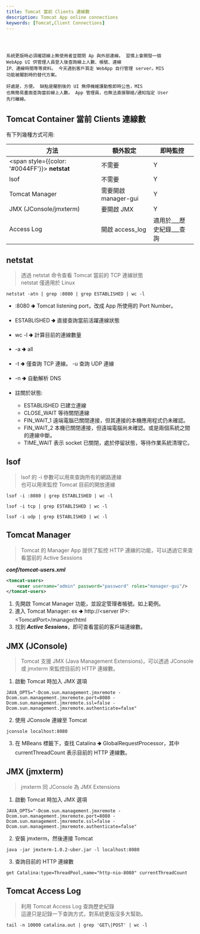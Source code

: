 ```yaml
---
title: Tomcat 當前 Clients 連線數
description: Tomcat App online connections
keywords: [Tomcat,Client Connections]
---
```


<code>

系統更版時必須確認線上無使用者並關閉 Ap 與外部連線。
習慣上會開發一個 WebApp UI 供管理人員登入後查詢線上人數、帳號、連線 IP、連線時間等等資料。
今天遇到客戶買走 WebApp 自行管理 server。MIS 功能被閹割時的替代方案。   
好處是，方便。
缺點是閹割後的 UI 無停機維護動態即時公告，MIS 也無簡易畫面查詢當前線上人數。 
App 管理員，也無法直接聯絡/通知指定 User 先行離線。
</code>

## Tomcat Container 當前 Clients 連線數
有下列幾種方式可用:

| 方法  | 額外設定 | 即時監控 |
| ---- | ---- | ---- |
| <span style={{color: '#0044FF'}}> __netstat__ </span> | 不需要 | Y |
| lsof | 不需要 | Y |
| Tomcat Manager | 需要開啟 manager-gui | Y  |
| JMX (JConsole/jmxterm) | 要開啟 JMX | Y |
| Access Log  | 開啟 access_log | 適用於___歷史紀錄___查詢 |

## netstat
> 透過 netstat 命令查看 Tomcat 當前的 TCP 連線狀態  
> netstat 僅適用於 Linux

```shell
netstat -atn | grep :8080 | grep ESTABLISHED | wc -l
```
* :8080  🢂  Tomcat listening port，改成 App 所使用的 Port Number。
* ESTABLISHED  🢂  直接查詢當前活躍連線狀態
* wc -l  🢂  計算目前的連線數量
* -a  🢂  all
* -t  🢂  僅查詢 TCP 連線。 -u 查詢 UDP 連線
* -n  🢂  自動解析 DNS

* 註關於狀態:
    * ESTABLISHED 已建立連線
    * CLOSE_WAIT 等待關閉連線
    * FIN_WAIT_1 遠端電腦已關閉連接，但其連接的本機應用程式仍未確認。
    * FIN_WAIT_2 本機已關閉連接，但遠端電腦尚未確認。或是兩個系統之間的連線中斷。
    * TIME_WAIT 表示 socket 已關閉，處於停留狀態，等待作業系統清理它。
    
    

## lsof
> lsof 的 -i 參數可以用來查詢所有的網路連線  
> 也可以用來監控 Tomcat 目前的開放連線

```shell
lsof -i :8080 | grep ESTABLISHED | wc -l

lsof -i tcp | grep ESTABLISHED | wc -l

lsof -i udp | grep ESTABLISHED | wc -l
```


## Tomcat Manager
> Tomcat 的 Manager App 提供了監控 HTTP 連線的功能，可以透過它來查看當前的 Active Sessions

___conf/tomcat-users.xml___

```xml
<tomcat-users>
    <user username="admin" password="password" roles="manager-gui"/>
</tomcat-users>
```

1. 先開啟 Tomcat Manager 功能，並設定管理者帳號。如上範例。
1. 進入 Tomcat Manager: ex  🢂 http://&lt;server IP&gt;:&lt;TomcatPort&gt;/manager/html
1. 找到 ___Active Sessions___，即可查看當前的客戶端連線數。

## JMX (JConsole)
> Tomcat 支援 JMX (Java Management Extensions)，可以透過 JConsole 或 jmxterm 來監控目前的 HTTP 連線數。

1. 啟動 Tomcat 時加入 JMX 選項

```shell
JAVA_OPTS="-Dcom.sun.management.jmxremote -Dcom.sun.management.jmxremote.port=8080 -Dcom.sun.management.jmxremote.ssl=false -Dcom.sun.management.jmxremote.authenticate=false"
```

2. 使用 JConsole 連線至 Tomcat

```shell
jconsole localhost:8080
```

3. 在 MBeans 標籤下，查找 Catalina  🢂  GlobalRequestProcessor，其中 currentThreadCount 表示目前的 HTTP 連線數。


## JMX (jmxterm)
> jmxterm 同 JConsole 為 JMX Extensions

1. 啟動 Tomcat 時加入 JMX 選項

```shell
JAVA_OPTS="-Dcom.sun.management.jmxremote -Dcom.sun.management.jmxremote.port=8080 -Dcom.sun.management.jmxremote.ssl=false -Dcom.sun.management.jmxremote.authenticate=false"
```

2. 安裝 jmxterm，然後連接 Tomcat

```shell
java -jar jmxterm-1.0.2-uber.jar -l localhost:8080
```

3. 查詢目前的 HTTP 連線數

```shell
get Catalina:type=ThreadPool,name="http-nio-8080" currentThreadCount
```


## Tomcat Access Log
> 利用 Tomcat Access Log 查詢歷史紀錄  
> 這邊只是記錄一下查詢方式，對系統更版沒多大幫助。  

```shell
tail -n 10000 catalina.out | grep 'GET\|POST' | wc -l
```